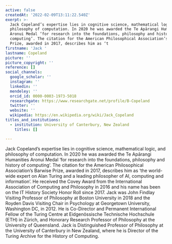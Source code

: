 ```yaml
---
active: false
createdAt: '2022-02-09T13:11:22.540Z'
exerpt: >-
  Jack Copeland’s expertise lies in cognitive science, mathematical logic, and
  philosophy of computation. In 2020 he was awarded the Te Apārangi Humanities
  Aronui Medal ‘for research into the foundations, philosophy and history of
  computing’. The citation for the American Philosophical Association’s Barwise
  Prize, awarded in 2017, describes him as ‘t
firstname: 'Jack '
lastname: Copeland
picture: ''
picture_copyright: ''
reference: []
social_channels:
  google_scholar: ''
  instagram: ''
  linkedin: ''
  mendeley: ''
  orcid_id: 0000-0003-1973-5018
  researchgate: https://www.researchgate.net/profile/B-Copeland
  twitter: ''
  website: ''
  wikipedia: https://en.wikipedia.org/wiki/Jack_Copeland
titles_and_institutions:
  - institution: University of Canterbury, New Zealand
    titles: []

---
```

Jack Copeland’s expertise lies in cognitive science, mathematical logic, and philosophy of computation. In 2020 he was awarded the Te Apārangi Humanities Aronui Medal ‘for research into the foundations, philosophy and history of computing’. The citation for the American Philosophical Association’s Barwise Prize, awarded in 2017, describes him as ‘the world-wide expert on Alan Turing and a leading philosopher of AI, computing and information’. He received the Covey Award from the International Association of Computing and Philosophy in 2016 and his name has been on the IT History Society Honor Roll since 2017. ​Jack was John Findlay Visiting Professor of Philosophy at Boston University in 2018 and the Royden Davis Visiting Chair in Psychology at Georgetown University, Washington DC, in 2012. He is Co-Director and Permanent International Fellow of the Turing Centre at Eidgenössische Technische Hochschule (ETH) in Zürich, and Honorary Research Professor of Philosophy at the University of Queensland. Jack is Distinguished Professor of Philosophy at the University of Canterbury in New Zealand, where he is Director of the Turing Archive for the History of Computing.